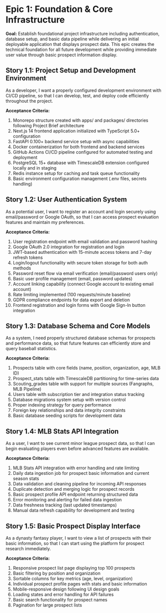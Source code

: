 # Epic 1: Foundation & Core Infrastructure

**Goal:** Establish foundational project infrastructure including authentication, database setup, and basic data pipeline while delivering an initial deployable application that displays prospect data. This epic creates the technical foundation for all future development while providing immediate user value through basic prospect information display.

## Story 1.1: Project Setup and Development Environment
As a developer,
I want a properly configured development environment with CI/CD pipeline,
so that I can develop, test, and deploy code efficiently throughout the project.

**Acceptance Criteria:**
1. Monorepo structure created with apps/ and packages/ directories following Project Brief architecture
2. Next.js 14 frontend application initialized with TypeScript 5.0+ configuration
3. FastAPI 0.100+ backend service setup with async capabilities
4. Docker containerization for both frontend and backend services
5. GitHub Actions CI/CD pipeline configured for automated testing and deployment
6. PostgreSQL 15+ database with TimescaleDB extension configured locally and in staging
7. Redis instance setup for caching and task queue functionality
8. Basic environment configuration management (.env files, secrets handling)

## Story 1.2: User Authentication System
As a potential user,
I want to register an account and login securely using email/password or Google OAuth,
so that I can access prospect evaluation features and maintain my preferences.

**Acceptance Criteria:**
1. User registration endpoint with email validation and password hashing
2. Google OAuth 2.0 integration for registration and login
3. JWT-based authentication with 15-minute access tokens and 7-day refresh tokens
4. Login/logout functionality with secure token storage for both auth methods
5. Password reset flow via email verification (email/password users only)
6. Basic user profile management (email, password updates)
7. Account linking capability (connect Google account to existing email account)
8. Rate limiting implemented (100 requests/minute baseline)
9. GDPR compliance endpoints for data export and deletion
10. Frontend registration and login forms with Google Sign-In button integration

## Story 1.3: Database Schema and Core Models
As a system,
I need properly structured database schemas for prospects and performance data,
so that future features can efficiently store and query baseball statistics.

**Acceptance Criteria:**
1. Prospects table with core fields (name, position, organization, age, MLB ID)
2. Prospect_stats table with TimescaleDB partitioning for time-series data
3. Scouting_grades table with support for multiple sources (Fangraphs, MLB Pipeline)
4. Users table with subscription tier and integration status tracking
5. Database migrations system setup with version control
6. Proper indexing strategy for query performance
7. Foreign key relationships and data integrity constraints
8. Basic database seeding scripts for development data

## Story 1.4: MLB Stats API Integration
As a user,
I want to see current minor league prospect data,
so that I can begin evaluating players even before advanced features are available.

**Acceptance Criteria:**
1. MLB Stats API integration with error handling and rate limiting
2. Daily data ingestion job for prospect basic information and current season stats
3. Data validation and cleaning pipeline for incoming API responses
4. Duplicate detection and merging logic for prospect records
5. Basic prospect profile API endpoint returning structured data
6. Error monitoring and alerting for failed data ingestion
7. Data freshness tracking (last updated timestamps)
8. Manual data refresh capability for development and testing

## Story 1.5: Basic Prospect Display Interface
As a dynasty fantasy player,
I want to view a list of prospects with their basic information,
so that I can start using the platform for prospect research immediately.

**Acceptance Criteria:**
1. Responsive prospect list page displaying top 100 prospects
2. Basic filtering by position and organization
3. Sortable columns for key metrics (age, level, organization)
4. Individual prospect profile pages with stats and basic information
5. Mobile-responsive design following UI design goals
6. Loading states and error handling for API failures
7. Basic search functionality for prospect names
8. Pagination for large prospect lists
